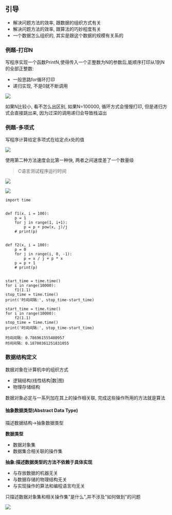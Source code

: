 ## 引导
- 解决问题方法的效率, 跟数据的组织方式有关
- 解决问题方法的效率, 跟算法的巧妙程度有关
- 一个数据怎么组织的, 其实是跟这个数据的规模有关系的

### 例题-打印N
写程序实现一个函数PrintN,使得传入一个正整数为N的参数后,能顺序打印从1到N的全部正整数: 
- 一般思路for循环打印
- 递归实现, 不是0就不断调用 

![](http://qiniu.rearib.top/20191910/1822-S.png)

如果N比较小, 看不怎么出区别, 如果N=100000, 循环方式会慢慢打印, 但是递归方式会直接跳出来, 因为过深的调用递归会导致栈溢出

### 例题-多项式
写程序计算给定多项式在给定点x处的值

![](http://qiniu.rearib.top/20191910/1830-M.png)

使用第二种方法速度会比第一种快, 两者之间速度差了一个数量级

> C语言测试程序运行时间

![](http://qiniu.rearib.top/20191910/1833-m.png)

![](http://qiniu.rearib.top/20191910/1923-F.png)
```
import time


def f1(x, i = 100):
    p = 1
    for j in range(1, i+1):
        p = p + pow(x, j)/j
    # print(p)


def f2(x, i = 100):
    p = 0
    for j in range(i, 0, -1):
        p = x / j + p * x
    p = p + 1
    # print(p)


start_time = time.time()
for i in range(10000):
    f1(1.1)
stop_time = time.time()
print('时间间隔:', stop_time-start_time)

start_time = time.time()
for i in range(10000):
    f2(1.1)
stop_time = time.time()
print('时间间隔:', stop_time-start_time)

时间间隔: 0.786961555480957
时间间隔: 0.18700361251831055
```

### 数据结构定义
数据对象在计算机中的组织方式
- 逻辑结构(线性结构|数|图)
- 物理存储结构

数据对象必定与一系列加在其上的操作相关联, 完成这些操作所用的方法就是算法


#### 抽象数据类型(Abstract Data Type)
描述数据结构->抽象数据类型

**数据类型**
- 数据对象集
- 数据集合相关联的操作集

**抽象:描述数据类型的方法不依赖于具体实现**
- 与存放数据的机器无关 
- 与数据存储的物理结构无关
- 与实现操作的算法和编程语言均无关

只描述数据对象集和相关操作集"是什么",并不涉及"如何做到"的问题

![](http://qiniu.rearib.top/20191910/1933-5.png)


